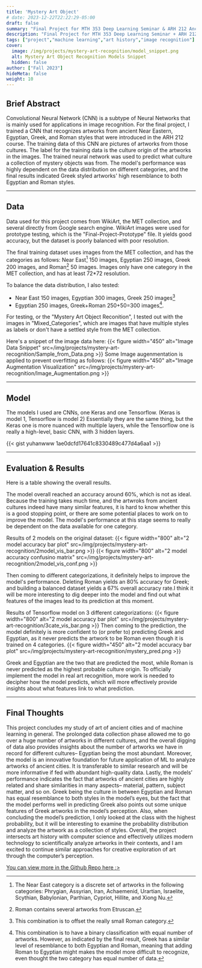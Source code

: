 ```yaml
---
title: 'Mystery Art Object'
# date: 2023-12-22T22:22:29-05:00
draft: false
summary: "Final Project for MTH 353 Deep Learning Seminar & ARH 212 Ancient Cities and Sanctuaries"
description: "Final Project for MTH 353 Deep Learning Seminar + ARH 212 Ancient Cities & Sanctuaries"
tags: ["project","machine learning","art history","image recognition"]
cover:
  image: /img/projects/mystery-art-recognition/model_snippet.png
  alt: Mystery Art Object Recognition Models Snippet
  hidden: false
author: ["Fall 2023"]
hideMeta: false
weight: 10
---
```


## Brief Abstract
Convolutional Neural Network (CNN) is a subtype of Neural Networks that is mainly used for applications in image recognition. For the final project, I trained a CNN that recognizes artworks from ancient Near Eastern, Egyptian, Greek, and Roman styles that were introduced in the ARH 212 course. The training data of this CNN are pictures of artworks from those cultures. The label for the training data is the culture origin of the artworks in the images. The trained neural network was used to predict what culture a collection of mystery objects was from. The model's performance was highly dependent on the data distribution on different categories, and the final results indicated Greek styled artworks' high resemblance to both Egyptian and Roman styles.

---
## Data
Data used for this project comes from WikiArt, the MET collection, and several directly from Google search engine. WikiArt images were used for prototype testing, which is the "Final-Project-Prototype" file. It yields good accuracy, but the dataset is poorly balanced with poor resolution.

The final training dataset uses images from the MET collection, and has the categories as follows: Near East[^1] 150 images, Egyptian 250 images, Greek 200 images, and Roman[^2] 50 images. Images only have one category in the MET collection, and has at least 72*72 resolution. 

To balance the data distribution, I also tested:
* Near East 150 images, Egyptian 300 images, Greek 250 images[^3]
* Egyptian 250 images, Greek+Roman 250+50=300 images[^4]. 


[^1]: The Near East category is a discrete set of artworks in the following categories: Phrygian, Assyrian, Iran, Achaemenid, Urartian, Israelite, Scythian, Babylonian, Parthian, Cypriot, Hillite, and Xiong Nu.
[^2]: Roman contains several artworks from Etruscan.
[^3]: This combination is to offset the really small Roman category.
[^4]: This combination is to have a binary classification with equal number of artworks. However, as indicated by the final result, Greek has a similar level of resemblance to both Egyptian and Roman, meaning that adding Roman to Egyptian might makes the model more difficult to recognize, even thought the two category has equal number of data. 

For testing, or the "Mystery Art Object Reconition", I tested out with the images in "Mixed_Categories", which are images that have multiple styles as labels or don't have a settled style from the MET collection.

Here's a snippet of the image data here: 
{{< figure width="450" alt="Image Data Snippet" src=/img/projects/mystery-art-recognition/Sample_from_Data.png >}}
Some Image augenmentation is applied to prevent overfitting as follows:
{{< figure width="450" alt="Image Augmentation Visualization" src=/img/projects/mystery-art-recognition/Image_Augmentation.png >}}

---
## Model
The models I used are CNNs, one Keras and one Tensorflow. (Keras is model 1, Tensorflow is model 2) Essentially they are the same thing, but the Keras one is more nuanced with multiple layers, while the Tensorflow one is really a high-level, basic CNN, with 3 hidden layers.

{{< gist yuhanwww 1ae0dcfd17641c8330489c477d4a6aa1 >}}

---
## Evaluation & Results
Here is a table showing the overall results.

The model overall reached an accuracy around 60%, which is not as ideal. Because the training takes much time, and the artwroks from ancient cultures indeed have many similar features, it is hard to know whether this is a good stopping point, or there are some potential places to work on to improve the model. The model's performance at this stage seems to really be dependent on the data available for one category.

Results of 2 models on the original dataset:
{{< figure width="800" alt="2 model accuracy bar plot" src=/img/projects/mystery-art-recognition/2model_vis_bar.png >}}
{{< figure width="800" alt="2 model accuracy confusino matrix" src=/img/projects/mystery-art-recognition/2model_vis_conf.png >}}

Then coming to different categorizations, it definitely helps to improve the model's performance. Deleting Roman yields an 80% accuracy for Greek; and building a balanced dataset yields a 67% overall accuracy rate.I think it will be more interesting to dig deeper into the model and find out what features of the images lead to its prediction at this moment.

Results of Tensorflow model on 3 different categorizations:
{{< figure width="800" alt="2 model accuracy bar plot" src=/img/projects/mystery-art-recognition/3cate_vis_bar.png >}}
Then coming to the prediction, the model definitely is more confident to (or prefer to) predicting Greek and Egyptian, as it never predicts the artwork to be Roman even though it is trained on 4 categories.
{{< figure width="450" alt="2 model accuracy bar plot" src=/img/projects/mystery-art-recognition/mystery_pred.png >}}

Greek and Egyptian are the two that are predicted the most, while Roman is never predicted as the highest probable culture origin. To officially implement the model in real art recognition, more work is needed to decipher how the model predicts, which will more effectively provide insights about what features link to what prediction.

---
## Final Thoughts
This project concludes my study of art of ancient cities and of machine learning in general. The prolonged data collection phase allowed me to go over a huge number of artworks in different cultures, and the overall digging of data also provides insights about the number of artworks we have in record for different cultures– Egyptian being the most abundant. Moreover, the model is an innovative foundation for future application of ML to analyze artworks of ancient cities. It is transferable to similar research and will be more informative if fed with abundant high-quality data. Lastly, the models’ performance indicates the fact that artworks of ancient cities are highly related and share similarities in many aspects– material, pattern, subject matter, and so on. Greek being the culture in between Egyptian and Roman has equal resemblance to both styles in the model’s eyes, but the fact that the model performs well in predicting Greek also points out some unique features of Greek artworks in the model’s perception. Also, when concluding the model’s prediction, I only looked at the class with the highest probability, but it will be interesting to examine the probability distribution and analyze the artwork as a collection of styles. Overall, the project intersects art history with computer science and effectively utilizes modern technology to scientifically analyze artworks in their contexts, and I am excited to continue similar approaches for creative exploration of art through the computer’s perception.

[You can view more in the Github Repo here :>](https://github.com/Yuhan-Wang-yw/Mystery-Art-Object-Recognizer)

